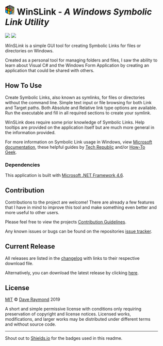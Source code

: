 # ![WinSLink_Icon](https://raw.githubusercontent.com/ravedaymond/WinSLink/master/assets/WinSLink_Icon.png) WinSLink - *A Windows Symbolic Link Utility*
[![](https://img.shields.io/badge/version-0.0.1--beta-green.svg)](https://github.com/ravedaymond/WinSLink/blob/master/CHANGELOG.md) [![](https://img.shields.io/badge/license-MIT-blue.svg)](https://github.com/ravedaymond/WinSLink/blob/master/LICENSE)

*WinSLink* is a simple GUI tool for creating Symbolic Links for files or directories on Windows. 

Created as a personal tool for managing folders and files, I saw the ability to learn about Visual C# and the Windows Form Application by creating an application that could be shared with others.

## How To Use

Create Symbolic Links, also known as symlinks, for files or directories without the command line. Simple text input or file browsing for both Link and Target paths. Both Absolute and Relative link type options are available. Run the executable and fill in all required sections to create your symlink. 

WinSLink does require some prior knowledge of Symbolic Links. Help tooltips are provided on the application itself but are much more general in the information provided. 

For more information on Symbolic Link usage in Windows, view [Microsoft documentation](https://docs.microsoft.com/en-us/windows/desktop/fileio/symbolic-links), these helpful guides by [Tech Republic](https://www.techrepublic.com/article/how-to-take-advantage-of-symbolic-links-in-window-10/) and/or [How-To Geek](https://www.howtogeek.com/howto/16226/complete-guide-to-symbolic-links-symlinks-on-windows-or-linux/).

### Dependencies

This application is built with [Microsoft .NET Framework 4.6](https://www.microsoft.com/en-us/download/details.aspx?id=48130).

## Contribution

Contributions to the project are welcome! There are already a few features that I have in mind to improve this tool and make something even better and more useful to other users.

Please feel free to view the projects [Contribution Guidelines](https://github.com/ravedaymond/WinSLink/blob/master/CONTRIBUTION.md).

Any known issues or bugs can be found on the repositories [issue tracker](https://github.com/ravedaymond/WinSLink/issues).

## Current Release

All releases are listed in the [changelog](https://github.com/ravedaymond/WinSLink/blob/master/CHANGELOG.md) with links to their respective download file.

Alternatively, you can download the latest release by clicking [here](https://github.com/ravedaymond/WinSLink/raw/master/releases/winslink0.0.1-beta.tar.gz).

## License

[MIT](https://github.com/ravedaymond/WinSLink/blob/master/LICENSE) &copy; [Dave Raymond](https://github.com/ravedaymond) 2019

A short and simple permissive license with conditions only requiring preservation of copyright and license notices. Licensed works, modifications, and larger works may be distributed under different terms and without source code.

---

Shout out to [Shields.io](https://github.com/badges/shields) for the badges used in this readme.